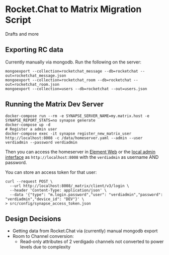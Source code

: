 # Rocket.Chat to Matrix Migration Script

Drafts and more

## Exporting RC data

Currently manually via mongodb. Run the following on the server:

```shell
mongoexport --collection=rocketchat_message --db=rocketchat --out=rocketchat_message.json
mongoexport --collection=rocketchat_room --db=rocketchat --out=rocketchat_room.json
mongoexport --collection=users --db=rocketchat --out=users.json
```

## Running the Matrix Dev Server

```shell
docker-compose run --rm -e SYNAPSE_SERVER_NAME=my.matrix.host -e SYNAPSE_REPORT_STATS=no synapse generate
docker-compose up -d
# Register a admin user
docker-compose exec -it synapse register_new_matrix_user http://localhost:8008 -c /data/homeserver.yaml --admin --user verdiadmin --password verdiadmin
```

Then you can access the homeserver in [Element Web](https://app.element.io/#/login) or the [local admin interface](http://localhost:8080) as `http://localhost:8008` with the `verdiadmin` as username AND password.

You can store an access token for that user:

```shell
curl --request POST \
  --url http://localhost:8008/_matrix/client/v3/login \
  --header 'Content-Type: application/json' \
  --data '{"type": "m.login.password","user": "verdiadmin","password": "verdiadmin","device_id": "DEV"}' \
> src/config/synapse_access_token.json
```

## Design Decisions

- Getting data from Rocket.Chat via (currently) manual mongodb export
- Room to Channel conversion:
  - Read-only attributes of 2 verdigado channels not converted to power levels due to complexity
